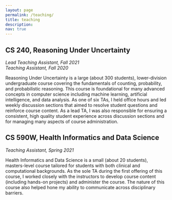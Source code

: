 ```yaml
---
layout: page
permalink: /teaching/
title: teaching
description: 
nav: true
---
```


## CS 240, Reasoning Under Uncertainty
_Lead Teaching Assistant, Fall 2021_ <br />
_Teaching Assistant, Fall 2020_

Reasoning Under Uncertainty is a large (about 300 students), lower-division undergraduate course covering the fundamentals of counting, probability, and probabilistic reasoning.
This course is foundational for many advanced concepts in computer science including machine learning, artificial intelligence, and data analysis.
As one of six TAs, I held office hours and led weekly discussion sections that aimed to resolve student questions and reinforce course content.
As a lead TA, I was also responsible for ensuring a consistent, high quality student experience across discussion sections and for managing many aspects of course administration.


## CS 590W, Health Informatics and Data Science
_Teaching Assistant, Spring 2021_

Health Informatics and Data Science is a small (about 20 students), masters-level course tailored for students with both clinical and computational backgrounds.
As the sole TA during the first offering of this course, I worked closely with the instructors to develop course content (including hands-on projects) and administer the course.
The nature of this course also helped hone my ability to communicate across disciplinary barriers.

